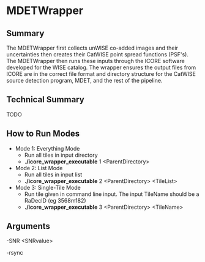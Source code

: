 # MDETWrapper

## Summary
The MDETWrapper first collects unWISE co-added images and their uncertainties then creates their CatWISE point spread functions (PSF's). The MDETWrapper then runs these inputs through the ICORE software developed for the WISE catalog. The wrapper ensures the output files from ICORE are in the correct file format and directory structure for the CatWISE source detection program, MDET, and the rest of the pipeline.

## Technical Summary
TODO

## How to Run Modes
* Mode 1: Everything Mode
	* Run all tiles in input directory
	* **./icore\_wrapper\_executable** 1 \<ParentDirectory\>
* Mode 2: List Mode
	* Run all tiles in input list
	* **./icore\_wrapper\_executable** 2 \<ParentDirectory\> \<TileList\>
* Mode 3: Single-Tile Mode
	* Run tile given in command line input. The input TileName should be a RaDecID (eg 3568m182)
	* **./icore\_wrapper\_executable** 3 \<ParentDirectory\> \<TileName\>

## Arguments
\-SNR \<SNRvalue\>

\-rsync
